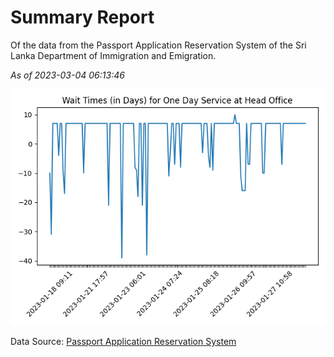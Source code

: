 # Summary Report

Of the data from the Passport Application Reservation System of the Sri Lanka Department of Immigration and Emigration.

*As of 2023-03-04 06:13:46*

![Wait Time Chart](summary.wait_time_chart.png)

Data Source: [Passport Application Reservation System](https://eservices.immigration.gov.lk:8443/appointment/pages/reservationApplication.xhtml)